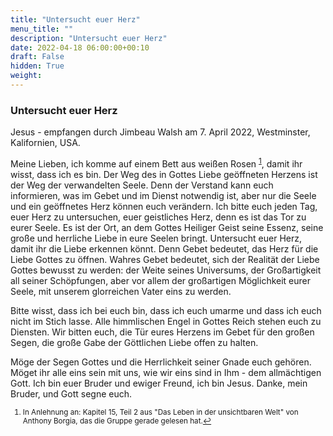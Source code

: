```yaml
---
title: "Untersucht euer Herz"
menu_title: ""
description: "Untersucht euer Herz"
date: 2022-04-18 06:00:00+00:10
draft: False
hidden: True
weight:
---
```

### Untersucht euer Herz

Jesus - empfangen durch Jimbeau Walsh am 7. April 2022, Westminster, Kalifornien, USA.

Meine Lieben, ich komme auf einem Bett aus weißen Rosen <sup id="a1">[1](#f1)</sup>, damit ihr wisst, dass ich es bin. Der Weg des in Gottes Liebe geöffneten Herzens ist der Weg der verwandelten Seele. Denn der Verstand kann euch informieren, was im Gebet und im Dienst notwendig ist, aber nur die Seele und ein geöffnetes Herz können euch verändern. Ich bitte euch jeden Tag, euer Herz zu untersuchen, euer geistliches Herz, denn es ist das Tor zu eurer Seele. Es ist der Ort, an dem Gottes Heiliger Geist seine Essenz, seine große und herrliche Liebe in eure Seelen bringt. Untersucht euer Herz, damit ihr die Liebe erkennen könnt. Denn Gebet bedeutet, das Herz für die Liebe Gottes zu öffnen. Wahres Gebet bedeutet, sich der Realität der Liebe Gottes bewusst zu werden: der Weite seines Universums, der Großartigkeit all seiner Schöpfungen, aber vor allem der großartigen Möglichkeit eurer Seele, mit unserem glorreichen Vater eins zu werden.

Bitte wisst, dass ich bei euch bin, dass ich euch umarme und dass ich euch nicht im Stich lasse. Alle himmlischen Engel in Gottes Reich stehen euch zu Diensten. Wir bitten euch, die Tür eures Herzens im Gebet für den großen Segen, die große Gabe der Göttlichen Liebe offen zu halten.

Möge der Segen Gottes und die Herrlichkeit seiner Gnade euch gehören. Möget ihr alle eins sein mit uns, wie wir eins sind in Ihm - dem allmächtigen Gott. Ich bin euer Bruder und ewiger Freund, ich bin Jesus. Danke, mein Bruder, und Gott segne euch.
<small>

1. <large id="f1"> In Anlehnung an: Kapitel 15, Teil 2 aus "Das Leben in der unsichtbaren Welt" von Anthony Borgia, das die Gruppe gerade gelesen hat.[↩](#a1)
